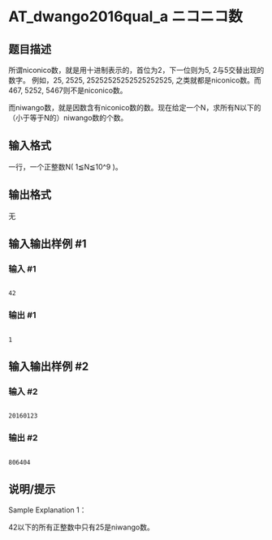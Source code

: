 # AT_dwango2016qual_a ニコニコ数

## 题目描述

所谓niconico数，就是用十进制表示的，首位为2，下一位则为5, 2与5交替出现的数字。 例如，25, 2525, 25252525252525252525, 之类就都是niconico数。而467, 5252, 5467则不是niconico数。

而niwango数，就是因数含有niconico数的数。现在给定一个N，求所有N以下的（小于等于N的）niwango数的个数。

## 输入格式

一行，一个正整数N( 1≦N≦10^9 )。

## 输出格式

无

## 输入输出样例 #1

### 输入 #1

```
42
```

### 输出 #1

```
1
```

## 输入输出样例 #2

### 输入 #2

```
20160123
```

### 输出 #2

```
806404
```

## 说明/提示

Sample Explanation 1：

42以下的所有正整数中只有25是niwango数。